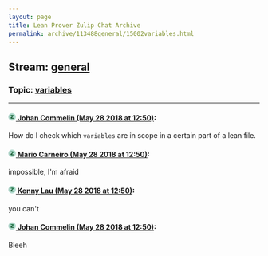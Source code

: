 ```yaml
---
layout: page
title: Lean Prover Zulip Chat Archive 
permalink: archive/113488general/15002variables.html
---
```


## Stream: [general](index.html)
### Topic: [variables](15002variables.html)

---

#### [![Click to go to Zulip](../../assets/img/zulip2.png) Johan Commelin (May 28 2018 at 12:50)](https://leanprover.zulipchat.com/#narrow/stream/113488-general/topic/variables/near/127200270):
How do I check which `variables` are in scope in a certain part of a lean file.

#### [![Click to go to Zulip](../../assets/img/zulip2.png) Mario Carneiro (May 28 2018 at 12:50)](https://leanprover.zulipchat.com/#narrow/stream/113488-general/topic/variables/near/127200274):
impossible, I'm afraid

#### [![Click to go to Zulip](../../assets/img/zulip2.png) Kenny Lau (May 28 2018 at 12:50)](https://leanprover.zulipchat.com/#narrow/stream/113488-general/topic/variables/near/127200276):
you can't

#### [![Click to go to Zulip](../../assets/img/zulip2.png) Johan Commelin (May 28 2018 at 12:50)](https://leanprover.zulipchat.com/#narrow/stream/113488-general/topic/variables/near/127200277):
Bleeh

